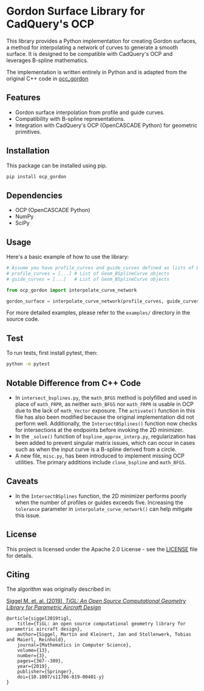 # Gordon Surface Library for CadQuery's OCP

This library provides a Python implementation for creating Gordon surfaces, a method for interpolating a network of curves to generate a smooth surface. It is designed to be compatible with CadQuery's OCP and leverages B-spline mathematics.

The implementation is written entirely in Python and is adapted from the original C++ code in [occ_gordon](https://github.com/rainman110/occ_gordon)

## Features

- Gordon surface interpolation from profile and guide curves.
- Compatibility with B-spline representations.
- Integration with CadQuery's OCP (OpenCASCADE Python) for geometric primitives.

## Installation

This package can be installed using pip.

```bash
pip install ocp_gordon
```

## Dependencies

- OCP (OpenCASCADE Python)
- NumPy
- SciPy

## Usage

Here's a basic example of how to use the library:

```python
# Assume you have profile_curves and guide_curves defined as lists of B-spline objects
# profile_curves = [...] # List of Geom_BSplineCurve objects
# guide_curves = [...]   # List of Geom_BSplineCurve objects

from ocp_gordon import interpolate_curve_network

gordon_surface = interpolate_curve_network(profile_curves, guide_curves, tolerance=3e-4)

```

For more detailed examples, please refer to the `examples/` directory in the source code.

## Test

To run tests, first install pytest, then:

```bash
python -m pytest

```

## Notable Difference from C++ Code

- In `intersect_bsplines.py`, the `math_BFGS` method is polyfilled and used in place of `math_FRPR`, as neither `math_BFGS` nor `math_FRPR` is usable in OCP due to the lack of `math_Vector` exposure. The `activate()` function in this file has also been modified because the original implementation did not perform well. Additionally, the `IntersectBSplines()` function now checks for intersections at the endpoints before invoking the 2D minimizer.
- In the `_solve()` function of `bspline_approx_interp.py`, regularization has been added to prevent singular matrix issues, which can occur in cases such as when the input curve is a B-spline derived from a circle.
- A new file, `misc.py`, has been introduced to implement missing OCP utilities. The primary additions include `clone_bspline` and `math_BFGS`.

## Caveats

- In the `IntersectBSplines` function, the 2D minimizer performs poorly when the number of profiles or guides exceeds five. Increasing the `tolerance` parameter in `interpolate_curve_network()` can help mitigate this issue.

## License

This project is licensed under the Apache 2.0 License - see the [LICENSE](LICENSE) file for details.

## Citing

The algorithm was originally described in:

[Siggel M. et. al. (2019), _TiGL: An Open Source Computational Geometry Library for Parametric Aircraft Design_](https://doi.org/10.1007/s11786-019-00401-y)

```
@article{siggel2019tigl,
	title={TiGL: an open source computational geometry library for parametric aircraft design},
	author={Siggel, Martin and Kleinert, Jan and Stollenwerk, Tobias and Maierl, Reinhold},
	journal={Mathematics in Computer Science},
	volume={13},
	number={3},
	pages={367--389},
	year={2019},
	publisher={Springer},
    doi={10.1007/s11786-019-00401-y}
}
```
